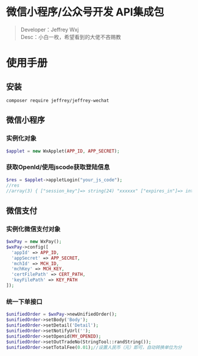 # 微信小程序/公众号开发 API集成包

> Developer：Jeffrey Wxj   
> Desc：小白一枚，希望看到的大佬不吝赐教

# 使用手册

## 安装
```
composer require jeffrey/jeffrey-wechat
```

## 微信小程序

### 实例化对象
```php
$applet = new WxApplet(APP_ID, APP_SECRET);
```

### 获取OpenId/使用jscode获取登陆信息
```php
$res = $applet->appletLogin("your_js_code");
//res
//array(3) { ["session_key"]=> string(24) "xxxxxx" ["expires_in"]=> int(7200) ["openid"]=> string(28) "xxxxxxxxxx" }
```

## 微信支付

### 实例化微信支付对象
```php
$wxPay = new WxPay();
$wxPay->config([
  'appId' => APP_ID,
  'appSecret' => APP_SECRET,
  'mchId' => MCH_ID,
  'mchKey' => MCH_KEY,
  'certFilePath' => CERT_PATH,
  'keyFilePath' => KEY_PATH
]);
```

### 统一下单接口
```php
$unifiedOrder = $wxPay->newUnifiedOrder();
$unifiedOrder->setBody('Body');
$unifiedOrder->setDetail('Detail');
$unifiedOrder->setNotifyUrl('');
$unifiedOrder->setOpenid(MY_OPENID);
$unifiedOrder->setOutTradeNo(StringTool::randString());
$unifiedOrder->setTotalFee(0.01);//设置人民币（元）即可，自动转换单位为分
```

